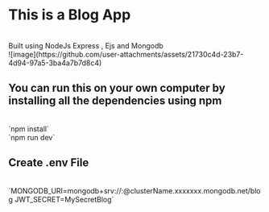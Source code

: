 # This is a Blog App
<br>
Built using NodeJs Express , Ejs and Mongodb <br>
![image](https://github.com/user-attachments/assets/21730c4d-23b7-4d94-97a5-3ba4a7b7d8c4)

## You can run this on your own computer by installing all the dependencies using npm
<br>
`npm install`<br>
`npm run dev`<br>

## Create .env File 
<br>
`MONGODB_URI=mongodb+srv://<username>:<password>@clusterName.xxxxxxx.mongodb.net/blog
JWT_SECRET=MySecretBlog`
